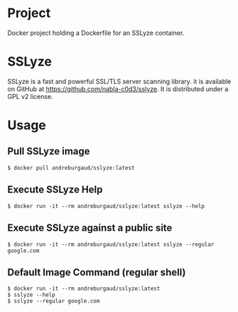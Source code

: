 # Project

Docker project holding a Dockerfile for an SSLyze container.

# SSLyze

SSLyze is a fast and powerful SSL/TLS server scanning library. it is available
on GitHub at https://github.com/nabla-c0d3/sslyze. It is distributed under a
GPL v2 license.

# Usage

## Pull SSLyze image

```
$ docker pull andreburgaud/sslyze:latest
```

## Execute SSLyze Help

```
$ docker run -it --rm andreburgaud/sslyze:latest sslyze --help
```

## Execute SSLyze against a public site

```
$ docker run -it --rm andreburgaud/sslyze:latest sslyze --regular google.com
```

## Default Image Command (regular shell)

```
$ docker run -it --rm andreburgaud/sslyze:latest
$ sslyze --help
$ sslyze --regular google.com
```
